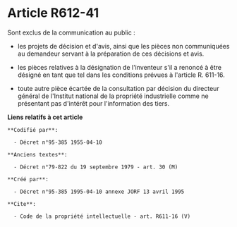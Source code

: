 # Article R612-41

Sont exclus de la communication au public :

- les projets de décision et d'avis, ainsi que les pièces non communiquées au demandeur servant à la préparation de ces
décisions et avis.

- les pièces relatives à la désignation de l'inventeur s'il a renoncé à être désigné en tant que tel dans les conditions
prévues à l'article R. 611-16.

- toute autre pièce écartée de la consultation par décision du directeur général de l'Institut national de la propriété
industrielle comme ne présentant pas d'intérêt pour l'information des tiers.

**Liens relatifs à cet article**

	**Codifié par**:

	  - Décret n°95-385 1955-04-10

	**Anciens textes**:

	  - Décret n°79-822 du 19 septembre 1979 - art. 30 (M)

	**Créé par**:

	  - Décret n°95-385 1995-04-10 annexe JORF 13 avril 1995

	**Cite**:

	  - Code de la propriété intellectuelle - art. R611-16 (V)
